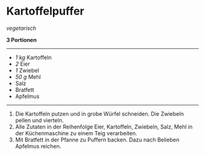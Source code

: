 # Kartoffelpuffer
*vegetarisch*

**3 Portionen**

---
- *1 kg* Kartoffeln
- *2* Eier
- *1* Zwiebel
- *50 g* Mehl
- Salz
- Bratfett
- Apfelmus
---
1. Die Kartoffeln putzen und in grobe Würfel schneiden. Die Zwiebeln pellen und vierteln.
2. Alle Zutaten in der Reihenfolge Eier, Kartoffeln, Zwiebeln, Salz, Mehl in der Küchenmaschine zu einem Teig verarbeiten.
3. Mit Bratfett in der Pfanne zu Puffern backen. Dazu nach Belieben Apfelmus reichen.
